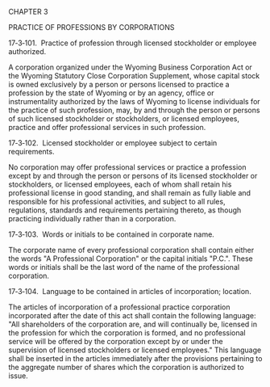 CHAPTER 3

PRACTICE OF PROFESSIONS BY CORPORATIONS

17‑3‑101.  Practice of profession through licensed stockholder or
employee authorized.

A corporation organized under the Wyoming Business Corporation Act or
the Wyoming Statutory Close Corporation Supplement, whose capital stock
is owned exclusively by a person or persons licensed to practice a
profession by the state of Wyoming or by an agency, office or
instrumentality authorized by the laws of Wyoming to license individuals
for the practice of such profession, may, by and through the person or
persons of such licensed stockholder or stockholders, or licensed
employees, practice and offer professional services in such profession.

17‑3‑102.  Licensed stockholder or employee subject to certain
requirements.

No corporation may offer professional services or practice a profession
except by and through the person or persons of its licensed stockholder
or stockholders, or licensed employees, each of whom shall retain his
professional license in good standing, and shall remain as fully liable
and responsible for his professional activities, and subject to all
rules, regulations, standards and requirements pertaining thereto, as
though practicing individually rather than in a corporation.

17‑3‑103.  Words or initials to be contained in corporate name.

The corporate name of every professional corporation shall contain
either the words "A Professional Corporation" or the capital initials
"P.C.". These words or initials shall be the last word of the name of
the professional corporation.

17‑3‑104.  Language to be contained in articles of incorporation;
location.

The articles of incorporation of a professional practice corporation
incorporated after the date of this act shall contain the following
language: "All shareholders of the corporation are, and will continually
be, licensed in the profession for which the corporation is formed, and
no professional service will be offered by the corporation except by or
under the supervision of licensed stockholders or licensed employees."
This language shall be inserted in the articles immediately after the
provisions pertaining to the aggregate number of shares which the
corporation is authorized to issue.